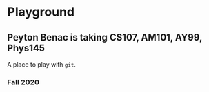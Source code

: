 # Playground
## Peyton Benac is taking CS107, AM101, AY99, Phys145
A place to play with `git`.

### Fall 2020
